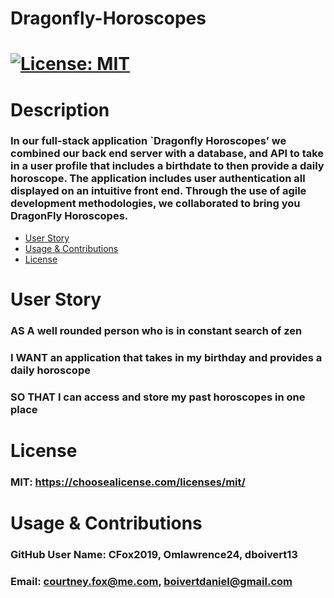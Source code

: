 
# Dragonfly-Horoscopes
# [![License: MIT](https://img.shields.io/badge/License-MIT-yellow.svg)](https://opensource.org/licenses/MIT)
# Description 
### In our full-stack application `Dragonfly Horoscopes’ we combined  our back end server with a database, and API to take in a user profile that includes a birthdate to then provide a daily horoscope.  The application includes user authentication all displayed on an intuitive front end. Through the use of agile development methodologies, we collaborated to bring you DragonFly Horoscopes.

* [User Story](#userStory)
* [Usage & Contributions](#Contributions)
* [License](#License)

# User Story
### AS A well rounded person who is in constant search of zen 
### I WANT an application that takes in my birthday and provides a daily horoscope 
### SO THAT I can access and store my past horoscopes in one place

# License
### MIT: https://choosealicense.com/licenses/mit/

# Usage & Contributions 
### GitHub User Name: CFox2019, Omlawrence24, dboivert13
### Email: courtney.fox@me.com, boivertdaniel@gmail.com